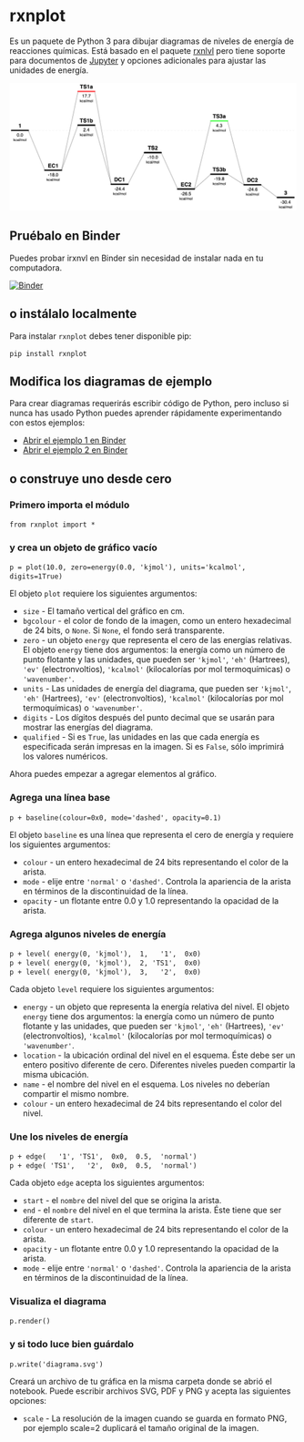 rxnplot
======

Es un paquete de Python 3 para dibujar diagramas de niveles de energía de reacciones químicas. Está basado en el paquete
[rxnlvl](https://github.com/eutactic/rxnlvl) pero tiene soporte para documentos de [Jupyter](https://jupyter.org) y opciones adicionales para ajustar las unidades de energía.

![diagrama](image1.png)

Pruébalo en Binder
------

Puedes probar irxnvl en Binder sin necesidad de instalar nada en tu computadora.

[![Binder](https://mybinder.org/badge_logo.svg)](https://mybinder.org/v2/gh/qcuaeh/rxnplot.git/HEAD)

o instálalo localmente
------

Para instalar `rxnplot` debes tener disponible pip:

    pip install rxnplot

Modifica los diagramas de ejemplo
------

Para crear diagramas requerirás escribir código de Python, pero incluso si nunca has usado Python puedes aprender rápidamente experimentando con estos ejemplos:

- [Abrir el ejemplo 1 en Binder](https://mybinder.org/v2/gh/qcuaeh/rxnplot.git/HEAD?labpath=example1.ipynb)
- [Abrir el ejemplo 2 en Binder](https://mybinder.org/v2/gh/qcuaeh/rxnplot.git/HEAD?labpath=example2.ipynb)

o construye uno desde cero
------

### Primero importa el módulo

    from rxnplot import *

### y crea un objeto de gráfico vacío

    p = plot(10.0, zero=energy(0.0, 'kjmol'), units='kcalmol', digits=1True)
    
El objeto `plot` requiere los siguientes argumentos:
- `size` - El tamaño vertical del gráfico en cm.
- `bgcolour` - el color de fondo de la imagen, como un entero hexadecimal de 24 bits, o `None`. Si `None`, el fondo será transparente.
- `zero` - un objeto `energy` que representa el cero de las energías relativas. El objeto `energy` tiene dos argumentos: la energía como un número de punto flotante y las unidades, que pueden ser `'kjmol'`, `'eh'` (Hartrees), `'ev'` (electronvoltios), `'kcalmol'` (kilocalorías por mol termoquímicas) o `'wavenumber'`.
- `units` - Las unidades de energía del diagrama, que pueden ser `'kjmol'`, `'eh'` (Hartrees), `'ev'` (electronvoltios), `'kcalmol'` (kilocalorías por mol termoquímicas) o `'wavenumber'`.
- `digits` - Los dígitos después del punto decimal que se usarán para mostrar las energías del diagrama.
- `qualified` - Si es `True`, las unidades en las que cada energía es especificada serán impresas en la imagen. Si es `False`, sólo imprimirá los valores numéricos.

Ahora puedes empezar a agregar elementos al gráfico.

### Agrega una línea base

    p + baseline(colour=0x0, mode='dashed', opacity=0.1)

El objeto `baseline` es una línea que representa el cero de energía y requiere los siguientes argumentos:
- `colour` - un entero hexadecimal de 24 bits representando el color de la arista.
- `mode` - elije entre `'normal'` o `'dashed'`. Controla la apariencia de la arista en términos de la discontinuidad de la línea.
- `opacity` - un flotante entre 0.0 y 1.0 representando la opacidad de la arista.

### Agrega algunos niveles de energía

    p + level( energy(0, 'kjmol'),  1,   '1',  0x0)
    p + level( energy(0, 'kjmol'),  2, 'TS1',  0x0)
    p + level( energy(0, 'kjmol'),  3,   '2',  0x0)

Cada objeto `level` requiere los siguientes argumentos:
- `energy` - un objeto que representa la energía relativa del nivel. El objeto `energy` tiene dos argumentos: la energía como un número de punto flotante y las unidades, que pueden ser `'kjmol'`, `'eh'` (Hartrees), `'ev'` (electronvoltios), `'kcalmol'` (kilocalorías por mol termoquímicas) o `'wavenumber'`.
- `location` - la ubicación ordinal del nivel en el esquema. Éste debe ser un entero positivo diferente de cero. Diferentes niveles pueden compartir la misma ubicación.
- `name` - el nombre del nivel en el esquema. Los niveles no deberían compartir el mismo nombre.
- `colour` - un entero hexadecimal de 24 bits representando el color del nivel.

### Une los niveles de energía

    p + edge(   '1', 'TS1',  0x0,  0.5,  'normal')
    p + edge( 'TS1',   '2',  0x0,  0.5,  'normal')

Cada objeto `edge` acepta los siguientes argumentos:
- `start` - el `nombre` del nivel del que se origina la arista.
- `end` - el `nombre` del nivel en el que termina la arista. Éste tiene que ser diferente de `start`.
- `colour` - un entero hexadecimal de 24 bits representando el color de la arista.
- `opacity` - un flotante entre 0.0 y 1.0 representando la opacidad de la arista.
- `mode` - elije entre `'normal'` o `'dashed'`. Controla la apariencia de la arista en términos de la discontinuidad de la línea.

### Visualiza el diagrama

    p.render()

### y si todo luce bien guárdalo

    p.write('diagrama.svg')

Creará un archivo de tu gráfica en la misma carpeta donde se abrió el notebook. Puede escribir archivos SVG, PDF y PNG y acepta
las siguientes opciones:
- `scale` - La resolución de la imagen cuando se guarda en formato PNG, por ejemplo scale=2 duplicará el tamaño original de la imagen.
